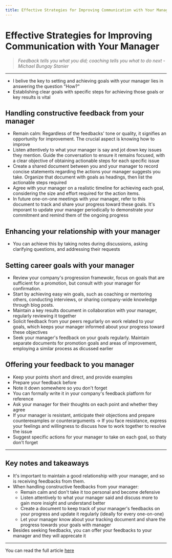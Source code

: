 ```yaml
---
title: Effective Strategies for Improving Communication with Your Manager
---
```


# Effective Strategies for Improving Communication with Your Manager

> <i>Feedback tells you what you did; coaching tells you what to do next - Michael Bungay Stanier</i>

---
- I belive the key to setting and achieving goals with your manager lies in answering the question "How?"
- Establishing clear goals with specific steps for achieving those goals or key results is vital

## Handling constructive feedback from your manager
- Remain calm: Regardless of the feedbacks' tone or quality, it signifies an opportunity for improvement. The crucial aspect is knowing how to improve
- Listen attentively to what your manager is say and jot down key issues they mention. Guide the conversation to ensure it remains focused, with a clear objective of obtaining actionable steps for each specific issue
- Create a shared document between you and your manager to record concise statements regarding the actions your manager suggests you take. Organize that document with goals as headings, then list the actionable steps required
- Agree with your manager on a realistic timeline for achieving each goal, considering the size and effort required for the action items.
- In future one-on-one meetings with your manager, refer to this document to track and share your progress toward these goals. It's imporant to update your manager periodically to demonstrate your commitment and remind them of the ongoing progress

## Enhancing your relationship with your manager
- You can achieve this by taking notes during discussions, asking clarifying questions, and addressing their requests

## Setting career goals with your manager
- Review your company's progression framewokr, focus on goals that are sufficient for a promotion, but consult with your manager for confirmation. 
- Start by achieving easy win goals, such as coaching or mentoring others, conducting interviews, or sharing company-wide knowledge through blog posts. 
- Maintain a key results document in collaboration with your manager, regularly reviewing it together
- Solicit feedback from your peers regurlarly on work related to your goals, which keeps your manager informed about your progress toward these objectives
- Seek your manager's feedback on your goals regularly. Maintain separate documents for promotion goals and areas of improvement, employing a similar process as dicussed earlier

## Offering your feedback to you manager
- Keep your points short and direct, and provide examples
- Prepare your feedback before 
- Note it down somewhere so you don't forget
- You can formally write it in your company's feedback platform for reference
- Ask your manager for their thoughts on each point and whether they agree
- If your manager is resistant, anticipate their objections and prepare counterexamples or counterarguments &rarr; If you face resistance, express your feelings and willingness to discuss how to work together to resolve the issue
- Suggest specific actions for your manager to take on each goal, so thaty don't forget

---

## Key notes and takeaways 
- It's important to maintain a good relationship with your manager, and so is receiving feedbacks from them.
- When handling constructive feedbacks from your manager:
    * Remain calm and don't take it too personal and become defensive
    * Listen attentively to what your manager said and discuss more to gain more insight and understand better
    * Create a document to keep track of your manager's feedbacks on your progress and update it regularly (ideally for every one-on-one)
    * Let your manager know about  your tracking document and share the progress towards your goals with manager
- Besides seeking feedbacks, you can offer your feedbacks to your manager and they will apprecate it

---

You can read the full article [here](https://basmataha199.substack.com/p/effective-strategies-for-improving?utm_source=profile&utm_medium=reader2)